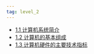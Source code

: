 ```yaml
---
tag: level_2 
---
```

- [1.1 计算机系统简介](第1章%20计算机概述/1.1%20计算机系统简介.md)
- [1.2 计算机的基本组成](第1章%20计算机概述/1.2%20计算机的基本组成.md)
- [1.3 计算机硬件的主要技术指标](第1章%20计算机概述/1.3%20计算机硬件的主要技术指标.md)